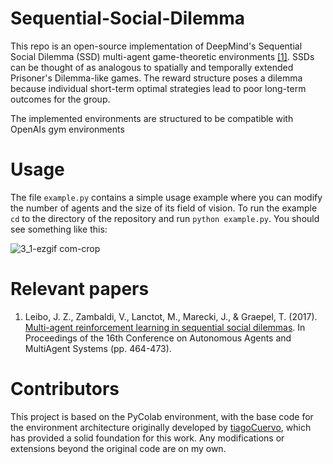# Sequential-Social-Dilemma

This repo is an open-source implementation of DeepMind's Sequential Social Dilemma (SSD) multi-agent game-theoretic environments [[1]](https://arxiv.org/abs/1702.03037). SSDs can be thought of as analogous to spatially and temporally extended Prisoner's Dilemma-like games. The reward structure poses a dilemma because individual short-term optimal strategies lead to poor long-term outcomes for the group.

The implemented environments are structured to be compatible with OpenAIs gym environments

# Usage 

The file `example.py` contains a simple usage example where you can modify the number of agents and the size of its field of vision. To run the example `cd` to the directory of the repository and run `python example.py`. You should see something like this:

![3_1-ezgif com-crop](https://github.com/user-attachments/assets/7fc1341c-b7d0-498c-b1c1-a0c393f794c3)

# Relevant papers 

1. Leibo, J. Z., Zambaldi, V., Lanctot, M., Marecki, J., & Graepel, T. (2017). [Multi-agent reinforcement learning in sequential social dilemmas](https://arxiv.org/abs/1702.03037). In Proceedings of the 16th Conference on Autonomous Agents and MultiAgent Systems (pp. 464-473).


# Contributors

This project is based on the PyColab environment, with the base code for the environment architecture originally developed by [tiagoCuervo](https://github.com/tiagoCuervo/CommonsGame), which has provided a solid foundation for this work. Any modifications or extensions beyond the original code are on my own.
